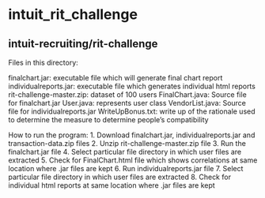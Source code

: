# intuit_rit_challenge
intuit-recruiting/rit-challenge
--------------------------------------------------------------------------------------
Files in this directory:

finalchart.jar: executable file which will generate final chart report
individualreports.jar: executable file which generates individual html reports
rit-challenge-master.zip: dataset of 100 users
FinalChart.java: Source file for finalchart.jar
User.java: represents user class
VendorList.java: Source file for individualreports.jar
WriteUpBonus.txt:  write up of the rationale used to determine the measure to determine people’s compatibility
			
How to run the program:
	1. Download finalchart.jar, individualreports.jar and transaction-data.zip files
	2. Unzip rit-challenge-master.zip file
	3. Run the finalchart.jar file
	4. Select particular file directory in which user files are extracted
	5. Check for FinalChart.html file which shows correlations at same location where .jar files are kept
	6. Run individualreports.jar file
	7. Select particular file directory in which user files are extracted
	8. Check for individual html reports at same location where .jar files are kept
